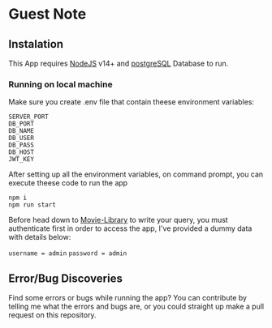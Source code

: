 # Guest Note

## Instalation
This App requires [NodeJS](https://nodejs.org/) v14+ and [postgreSQL](https://www.postgresql.org/) Database to run.

### Running on local machine

Make sure you create .env file that contain theese environment variables:
```
SERVER_PORT
DB_PORT
DB_NAME
DB_USER
DB_PASS
DB_HOST
JWT_KEY
```

After setting up all the environment variables, on command prompt, you can execute theese code to run the app
```
npm i
npm run start
```

Before head down to [Movie-Library](localhost:3000/graphiql) to write your query, you must authenticate first in order to access the app, I've provided a dummy data with details below:

`
username = admin
`
`
password = admin
`

## Error/Bug Discoveries
Find some errors or bugs while running the app? You can contribute by telling me what the errors and bugs are, or you could straight up make a pull request on this repository.
